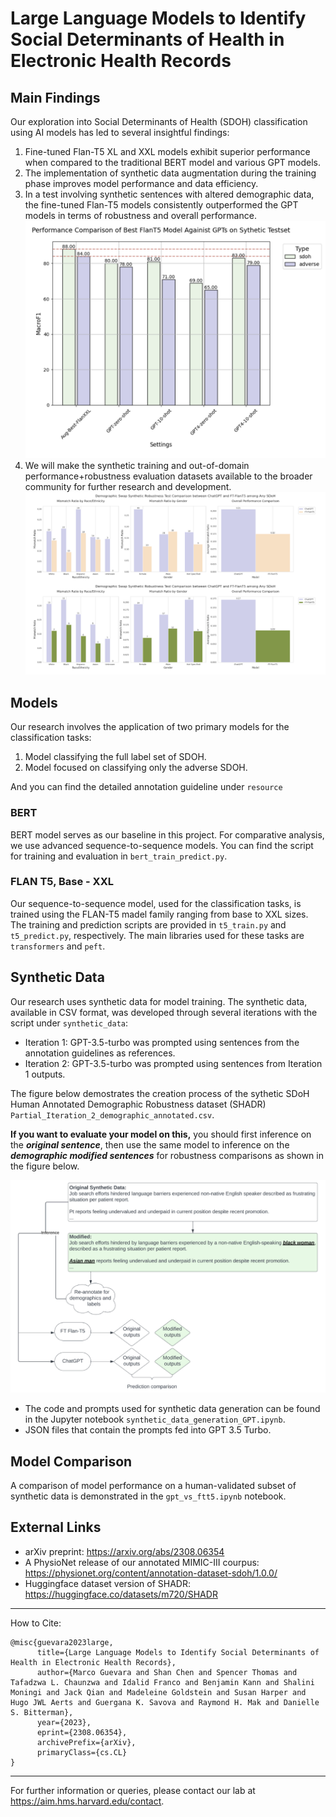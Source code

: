 # Large Language Models to Identify Social Determinants of Health in Electronic Health Records

## Main Findings

Our exploration into Social Determinants of Health (SDOH) classification using AI models has led to several insightful findings:

1. Fine-tuned Flan-T5 XL and XXL models exhibit superior performance when compared to the traditional BERT model and various GPT models.
2. The implementation of synthetic data augmentation during the training phase improves model performance and data efficiency.
3. In a test involving synthetic sentences with altered demographic data, the fine-tuned Flan-T5 models consistently outperformed the GPT models in terms of robustness and overall performance.
   ![fig1](resource/fig1.png)
5. We will make the synthetic training and out-of-domain performance+robustness evaluation datasets available to the broader community for further research and development.
   ![fig2](resource/fig3.png)

## Models

Our research involves the application of two primary models for the classification tasks:

1. Model classifying the full label set of SDOH.
2. Model focused on classifying only the adverse SDOH.

And you can find the detailed annotation guideline under `resource`

### BERT

BERT model serves as our baseline in this project. For comparative analysis, we use advanced sequence-to-sequence models. You can find the script for training and evaluation in `bert_train_predict.py`.

### FLAN T5, Base - XXL

Our sequence-to-sequence model, used for the classification tasks, is trained using the FLAN-T5 madel family ranging from base to XXL sizes. The training and prediction scripts are provided in `t5_train.py` and `t5_predict.py`, respectively. The main libraries used for these tasks are `transformers` and `peft`.

## Synthetic Data

Our research uses synthetic data for model training. The synthetic data, available in CSV format, was developed through several iterations with the script under `synthetic_data`:

- Iteration 1: GPT-3.5-turbo was prompted using sentences from the annotation guidelines as references.
- Iteration 2: GPT-3.5-turbo was prompted using sentences from Iteration 1 outputs.

The figure below demostrates the creation process of the sythetic SDoH Human Annotated Demographic Robustness dataset (SHADR) `Partial_Iteration_2_demographic_annotated.csv`.

**If you want to evaluate your model on this,** you should first inference on the ***original sentence***, then use the same model to inference on the ***demographic modified sentences*** for robustness comparisons as shown in the figure below.

![data flow Diagram](resource/fig2.png)

- The code and prompts used for synthetic data generation can be found in the Jupyter notebook `synthetic_data_generation_GPT.ipynb`.
- JSON files that contain the prompts fed into GPT 3.5 Turbo.

## Model Comparison

A comparison of model performance on a human-validated subset of synthetic data is demonstrated in the `gpt_vs_ftt5.ipynb` notebook.

## External Links

- arXiv preprint: https://arxiv.org/abs/2308.06354
- A PhysioNet release of our annotated MIMIC-III courpus: https://physionet.org/content/annotation-dataset-sdoh/1.0.0/
- Huggingface dataset version of SHADR: https://huggingface.co/datasets/m720/SHADR

---
How to Cite:
```
@misc{guevara2023large,
      title={Large Language Models to Identify Social Determinants of Health in Electronic Health Records}, 
      author={Marco Guevara and Shan Chen and Spencer Thomas and Tafadzwa L. Chaunzwa and Idalid Franco and Benjamin Kann and Shalini Moningi and Jack Qian and Madeleine Goldstein and Susan Harper and Hugo JWL Aerts and Guergana K. Savova and Raymond H. Mak and Danielle S. Bitterman},
      year={2023},
      eprint={2308.06354},
      archivePrefix={arXiv},
      primaryClass={cs.CL}
}
```
---
For further information or queries, please contact our lab at https://aim.hms.harvard.edu/contact.
